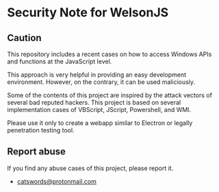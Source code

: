 # Security Note for WelsonJS

## Caution
This repository includes a recent cases on how to access Windows APIs and functions at the JavaScript level.

This approach is very helpful in providing an easy development environment. However, on the contrary, it can be used maliciously.

Some of the contents of this project are inspired by the attack vectors of several bad reputed hackers. This project is based on several implementation cases of VBScript, JScript, Powershell, and WMI.

Please use it only to create a webapp similar to Electron or legally penetration testing tool.

## Report abuse
If you find any abuse cases of this project, please report it.

  * catswords@protonmail.com
